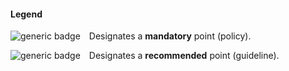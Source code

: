 #### Legend

![generic badge](https://img.shields.io/badge/M.section-N-red.svg)&emsp;Designates a __mandatory__ point (policy).

![generic badge](https://img.shields.io/badge/R.section-N-yellow.svg)&emsp;Designates a __recommended__ point (guideline).
